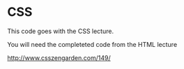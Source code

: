 # CSS

This code goes with the CSS lecture.  

You will need the completeted code from the HTML lecture



http://www.csszengarden.com/149/